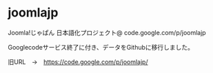 # joomlajp
Joomla!じゃぱん 日本語化プロジェクト@ code.google.com/p/joomlajp

Googlecodeサービス終了に付き、データをGithubに移行しました。

旧URL　→　https://code.google.com/p/joomlajp/
